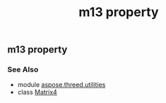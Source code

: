﻿---
title: m13 property
second_title: Aspose.3D for Python via .NET API References
description: 
type: docs
weight: 230
url: /python-net/aspose.threed.utilities/matrix4/m13/
is_root: false
---

## m13 property


### See Also
* module [aspose.threed.utilities](../../)
* class [Matrix4](/3d/python-net/aspose.threed.utilities/matrix4)
